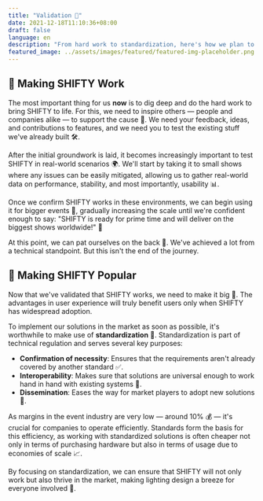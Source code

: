 ```yaml
---
title: "Validation 🚀"
date: 2021-12-18T11:10:36+08:00
draft: false
language: en
description: "From hard work to standardization, here's how we plan to bring SHIFTY to life and make it the next big thing in lighting design."
featured_image: ../assets/images/featured/featured-img-placeholder.png
---
```


## 🔨 Making SHIFTY Work

The most important thing for us **now** is to dig deep and do the hard work to bring SHIFTY to life. For this, we need to inspire others — people and companies alike — to support the cause 🙌. We need your feedback, ideas, and contributions to features, and we need you to test the existing stuff we've already built 🛠️.

After the initial groundwork is laid, it becomes increasingly important to test SHIFTY in real-world scenarios 🌍. We'll start by taking it to small shows where any issues can be easily mitigated, allowing us to gather real-world data on performance, stability, and most importantly, usability 📊.

Once we confirm SHIFTY works in these environments, we can begin using it for bigger events 🎪, gradually increasing the scale until we're confident enough to say: "SHIFTY is ready for prime time and will deliver on the biggest shows worldwide!" 🌟

At this point, we can pat ourselves on the back 👏. We've achieved a lot from a technical standpoint. But this isn't the end of the journey.

## 🚀 Making SHIFTY Popular

Now that we've validated that SHIFTY works, we need to make it big 🌠. The advantages in user experience will truly benefit users only when SHIFTY has widespread adoption.

To implement our solutions in the market as soon as possible, it's worthwhile to make use of **standardization** 📏. Standardization is part of technical regulation and serves several key purposes:

- **Confirmation of necessity**: Ensures that the requirements aren't already covered by another standard ✅.
- **Interoperability**: Makes sure that solutions are universal enough to work hand in hand with existing systems 🤝.
- **Dissemination**: Eases the way for market players to adopt new solutions 🚚.

As margins in the event industry are very low — around 10% 💰 — it's crucial for companies to operate efficiently. Standards form the basis for this efficiency, as working with standardized solutions is often cheaper not only in terms of purchasing hardware but also in terms of usage due to economies of scale 📈.

By focusing on standardization, we can ensure that SHIFTY will not only work but also thrive in the market, making lighting design a breeze for everyone involved 🌈.
